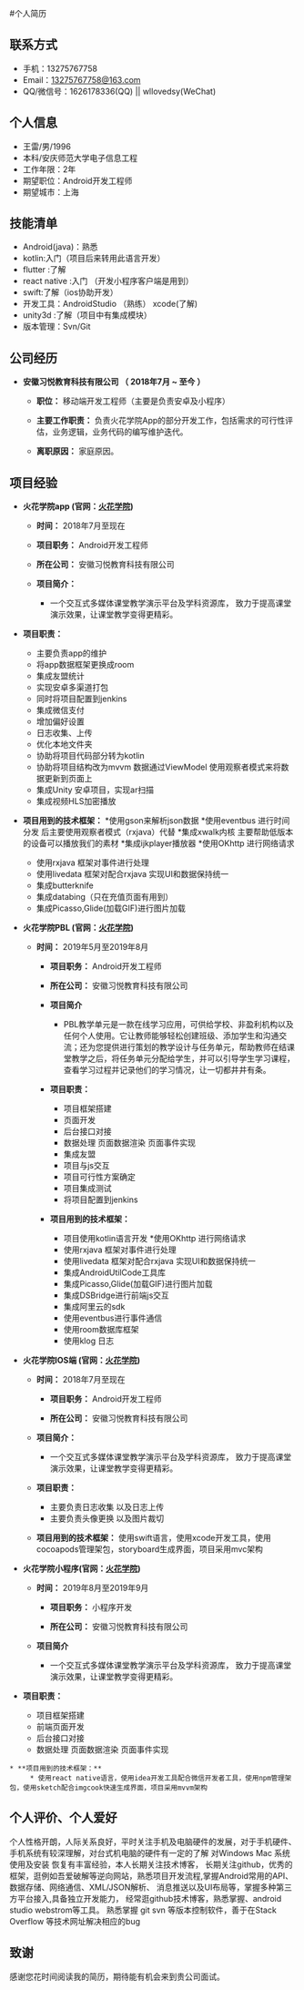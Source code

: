 #个人简历

## 联系方式

- 手机：13275767758
- Email：13275767758@163.com
- QQ/微信号：1626178336(QQ) || wllovedsy(WeChat)

## 个人信息
 - 王雷/男/1996
 - 本科/安庆师范大学电子信息工程
 - 工作年限：2年
 - 期望职位：Android开发工程师 
 - 期望城市：上海
 
 ## 技能清单
 - Android(java)：熟悉
 - kotlin:入门（项目后来转用此语言开发）
 - flutter :了解
 - react native :入门 （开发小程序客户端是用到）
 - swift:了解（ios协助开发）
 - 开发工具：AndroidStudio （熟练） xcode(了解)
 - unity3d :了解（项目中有集成模块）
 - 版本管理：Svn/Git
 
 ## 公司经历
  * **安徽习悦教育科技有限公司 （ 2018年7月 ~ 至今 ）**
  
    * **职位：** 移动端开发工程师（主要是负责安卓及小程序）
    
    * **主要工作职责：** 负责火花学院App的部分开发工作，包括需求的可行性评估，业务逻辑，业务代码的编写维护迭代。

    * **离职原因：** 家庭原因。
    
 ## 项目经验
 
 * **火花学院app (官网：[火花学院](https://www.huohuaschool.com/))**
   
    * **时间：** 2018年7月至现在
       
    * **项目职务：** Android开发工程师
       
     * **所在公司：** 安徽习悦教育科技有限公司
       
   * **项目简介：**
    
      * 一个交互式多媒体课堂教学演示平台及学科资源库， 致力于提高课堂演示效果，让课堂教学变得更精彩。
      
  * **项目职责：**

    * 主要负责app的维护
    * 将app数据框架更换成room
    * 集成友盟统计
    * 实现安卓多渠道打包
    * 同时将项目配置到jenkins
    * 集成微信支付
    * 增加偏好设置
    * 日志收集、上传
    * 优化本地文件夹
    * 协助将项目代码部分转为kotlin
    * 协助将项目结构改为mvvm 数据通过ViewModel 使用观察者模式来将数据更新到页面上
    * 集成Unity 安卓项目，实现ar扫描
    * 集成视频HLS加密播放
    
  * **项目用到的技术框架：**
    *使用gson来解析json数据
    *使用eventbus 进行时间分发 后主要使用观察者模式（rxjava）代替
    *集成xwalk内核 主要帮助低版本的设备可以播放我们的素材
    *集成ijkplayer播放器
    *使用OKhttp 进行网络请求
    * 使用rxjava 框架对事件进行处理
    * 使用livedata 框架对配合rxjava 实现UI和数据保持统一
    * 集成butterknife
    * 集成databing（只在充值页面有用到）
    * 集成Picasso,Glide(加载GIF)进行图片加载
    
   
 * **火花学院PBL (官网：[火花学院](https://www.huohuaschool.com/))**  
    
   * **时间：** 2019年5月至2019年8月
        
        * **项目职务：** Android开发工程师
                   
        * **所在公司：** 安徽习悦教育科技有限公司  
               
        * **项目简介**
             * PBL教学单元是一款在线学习应用，可供给学校、非盈利机构以及任何个人使用。它让教师能够轻松创建班级、添加学生和沟通交流；还为您提供进行策划的教学设计与任务单元，帮助教师在结课堂教学之后，将任务单元分配给学生，并可以引导学生学习课程，查看学习过程并记录他们的学习情况，让一切都井井有条。 
        
       * **项目职责：**
        
           * 项目框架搭建
           * 页面开发
           * 后台接口对接
           * 数据处理 页面数据渲染 页面事件实现
           * 集成友盟
           * 项目与js交互
           * 项目可行性方案确定 
           * 项目集成测试
           * 将项目配置到jenkins
           
        * **项目用到的技术框架：** 
            * 项目使用kotlin语言开发
            *使用OKhttp 进行网络请求
            * 使用rxjava 框架对事件进行处理
            * 使用livedata 框架对配合rxjava 实现UI和数据保持统一
            * 集成AndroidUtilCode工具库
            * 集成Picasso,Glide(加载GIF)进行图片加载
            * 集成DSBridge进行前端js交互
            * 集成阿里云的sdk
            * 使用eventbus进行事件通信
            * 使用room数据库框架
            * 使用klog 日志
    
    
  * **火花学院IOS端 (官网：[火花学院](https://www.huohuaschool.com/))**
      * **时间：** 2018年7月至现在
           
           * **项目职务：** Android开发工程师
           
           * **所在公司：** 安徽习悦教育科技有限公司
           
       * **项目简介：**
        
          * 一个交互式多媒体课堂教学演示平台及学科资源库， 致力于提高课堂演示效果，让课堂教学变得更精彩。
          
      * **项目职责：**
        
        * 主要负责日志收集 以及日志上传
        * 主要负责头像更换 以及图片裁切
       
       * **项目用到的技术框架：** 
        使用swift语言，使用xcode开发工具，使用cocoapods管理架包，storyboard生成界面，项目采用mvc架构
   
   
  * **火花学院小程序(官网：[火花学院](https://www.huohuaschool.com/))**
    
    * **时间：** 2019年8月至2019年9月
    
        * **项目职务：** 小程序开发
               
        * **所在公司：** 安徽习悦教育科技有限公司  
           
    * **项目简介**
         * 一个交互式多媒体课堂教学演示平台及学科资源库， 致力于提高课堂演示效果，让课堂教学变得更精彩。
    
   * **项目职责：**
    
       * 项目框架搭建
       * 前端页面开发
       * 后台接口对接
       * 数据处理 页面数据渲染 页面事件实现
       
    * **项目用到的技术框架：** 
         * 使用react native语言，使用idea开发工具配合微信开发者工具，使用npm管理架包，使用sketch配合imgcook快速生成界面，项目采用mvvm架构
 
    
 
 ## 个人评价、个人爱好
   个人性格开朗，人际关系良好，平时关注手机及电脑硬件的发展，对于手机硬件、手机系统有较深理解，对台式机电脑的硬件有一定的了解 对Windows Mac 系统使用及安装 恢复有丰富经验，本人长期关注技术博客，
   长期关注github，优秀的框架，逛例如吾爱破解等逆向网站，熟悉项目开发流程,掌握Android常用的API、数据存储、网络通信、XML/JSON解析、 消息推送以及UI布局等，掌握多种第三方平台接入,具备独立开发能力，
   经常逛github技术博客，熟悉掌握、android studio webstrom等工具。 熟悉掌握 git svn 等版本控制软件，善于在Stack Overflow 等技术网址解决相应的bug
 
 ## 致谢
 感谢您花时间阅读我的简历，期待能有机会来到贵公司面试。